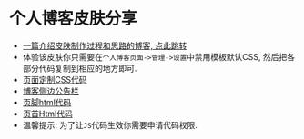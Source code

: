 # 个人博客皮肤分享
- [一篇介绍皮肤制作过程和思路的博客, 点此跳转](https://note.youdao.com/)
- 体验该皮肤你只需要在`个人博客页面->管理->设置`中禁用模板默认CSS, 然后把各部分代码复制到相应的地方即可. 
- [页面定制CSS代码](https://github.com/liuyj24/CnblogStyle/blob/master/%E9%A1%B5%E9%9D%A2%E5%AE%9A%E5%88%B6CSS%E4%BB%A3%E7%A0%81.css)
- [博客侧边公告栏](https://github.com/liuyj24/CnblogStyle/blob/master/%E5%8D%9A%E5%AE%A2%E4%BE%A7%E8%BE%B9%E5%85%AC%E5%91%8A%E6%A0%8F.html)
- [页脚html代码](https://github.com/liuyj24/CnblogStyle/blob/master/%E9%A1%B5%E8%84%9Ahtml%E4%BB%A3%E7%A0%81.html)
- [页首Html代码](https://github.com/liuyj24/CnblogStyle/blob/master/%E9%A1%B5%E9%A6%96Html%E4%BB%A3%E7%A0%81.html)
- 温馨提示: 为了让`JS`代码生效你需要申请代码权限. 

